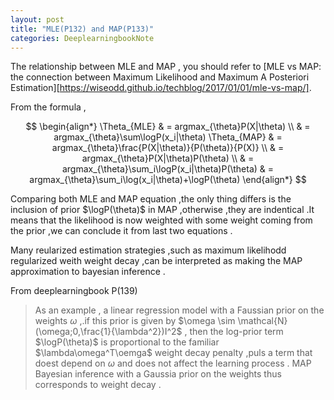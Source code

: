 ```yaml
---
layout: post
title: "MLE(P132) and MAP(P133)"
categories: DeeplearningbookNote
---
```

The relationship between MLE and MAP , you should refer to [MLE vs MAP: the connection between Maximum Likelihood and Maximum A Posteriori Estimation][https://wiseodd.github.io/techblog/2017/01/01/mle-vs-map/].

From the formula ,   

$$
\begin{align*}
\Theta_{MLE} & = argmax_{\theta}P(X|\theta) \\
& = argmax_{\theta}\sum\logP(x_i|\theta)
\Theta_{MAP} & = argmax_{\theta}\frac{P(X|\theta)}{P(\theta)}{P(X)} \\
& = argmax_{\theta}P(X|\theta)P(\theta) \\ 
& = argmax_{\theta}\sum_i\logP(x_i|\theta)P(\theta)
& = argmax_{\theta}\sum_i\log(x_i|\theta)+\logP(\theta)
\end{align*}
$$

Comparing both MLE and MAP equation ,the only thing differs is the inclusion of prior $\logP(\theta)$ in MAP ,otherwise ,they are indentical .It means that the likelihood is now weighted with some weight coming from the prior ,we can conclude it from last two equations .

Many reularized estimation strategies ,such as maximum likelihodd regularized weith weight decay ,can be interpreted as making the MAP approximation to bayesian inference .  

From deeplearningbook P(139)
>As an example , a linear regression model with a Faussian prior on the weights $\omega$ ,.if this prior is given by $\omega \sim \mathcal{N}(\omega;0,\frac{1}{\lambda^2})I^2$ , then the log-prior term $\logP(\theta)$ is proportional to the familiar $\lambda\omega^T\oemga$ weight decay penalty ,puls a term that doest depend on $\omega$ and does not affect the learning process . MAP Bayesian inference with a Gaussia prior on the weights thus corresponds to weight decay .



